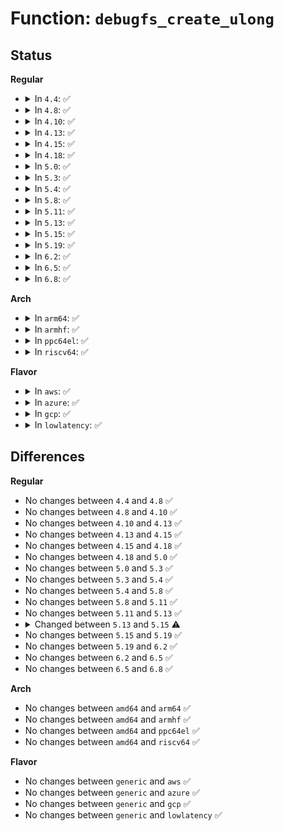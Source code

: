 # Function: <code>debugfs_create_ulong</code>

## Status
<b>Regular</b>
<ul>
<li>
<details>
<summary>In <code>4.4</code>: ✅</summary>

```c
struct dentry *debugfs_create_ulong(const char *name, umode_t mode, struct dentry *parent, long unsigned int *value);
```

**Collision:** Unique Global

**Inline:** No

**Transformation:** False

**Instances:**

```
In fs/debugfs/file.c (ffffffff8131e5c0)
Location: fs/debugfs/file.c:286
Inline: False
```
**Symbols:**

```
ffffffff8131e5c0-ffffffff8131e5ed: debugfs_create_ulong (STB_GLOBAL)
```
</details>
</li>
<li>
<details>
<summary>In <code>4.8</code>: ✅</summary>

```c
struct dentry *debugfs_create_ulong(const char *name, umode_t mode, struct dentry *parent, long unsigned int *value);
```

**Collision:** Unique Global

**Inline:** No

**Transformation:** False

**Instances:**

```
In fs/debugfs/file.c (ffffffff81353740)
Location: fs/debugfs/file.c:560
Inline: False
```
**Symbols:**

```
ffffffff81353740-ffffffff8135376d: debugfs_create_ulong (STB_GLOBAL)
```
</details>
</li>
<li>
<details>
<summary>In <code>4.10</code>: ✅</summary>

```c
struct dentry *debugfs_create_ulong(const char *name, umode_t mode, struct dentry *parent, long unsigned int *value);
```

**Collision:** Unique Global

**Inline:** No

**Transformation:** False

**Instances:**

```
In fs/debugfs/file.c (ffffffff813699f0)
Location: fs/debugfs/file.c:557
Inline: False
```
**Symbols:**

```
ffffffff813699f0-ffffffff81369a1d: debugfs_create_ulong (STB_GLOBAL)
```
</details>
</li>
<li>
<details>
<summary>In <code>4.13</code>: ✅</summary>

```c
struct dentry *debugfs_create_ulong(const char *name, umode_t mode, struct dentry *parent, long unsigned int *value);
```

**Collision:** Unique Global

**Inline:** No

**Transformation:** False

**Instances:**

```
In fs/debugfs/file.c (ffffffff8137e060)
Location: fs/debugfs/file.c:557
Inline: False
```
**Symbols:**

```
ffffffff8137e060-ffffffff8137e086: debugfs_create_ulong (STB_GLOBAL)
```
</details>
</li>
<li>
<details>
<summary>In <code>4.15</code>: ✅</summary>

```c
struct dentry *debugfs_create_ulong(const char *name, umode_t mode, struct dentry *parent, long unsigned int *value);
```

**Collision:** Unique Global

**Inline:** No

**Transformation:** False

**Instances:**

```
In fs/debugfs/file.c (ffffffff813a2cd0)
Location: fs/debugfs/file.c:599
Inline: False
Direct callers:
  - drivers/opp/debugfs.c:opp_debug_create_one
  - drivers/opp/debugfs.c:opp_debug_create_one
  - drivers/opp/debugfs.c:opp_debug_create_one
  - drivers/opp/debugfs.c:opp_debug_create_one
  - drivers/opp/debugfs.c:opp_debug_create_one
  - drivers/opp/debugfs.c:opp_debug_create_one
```
**Symbols:**

```
ffffffff813a2cd0-ffffffff813a2cf6: debugfs_create_ulong (STB_GLOBAL)
```
</details>
</li>
<li>
<details>
<summary>In <code>4.18</code>: ✅</summary>

```c
struct dentry *debugfs_create_ulong(const char *name, umode_t mode, struct dentry *parent, long unsigned int *value);
```

**Collision:** Unique Global

**Inline:** No

**Transformation:** False

**Instances:**

```
In fs/debugfs/file.c (ffffffff813d20b0)
Location: fs/debugfs/file.c:620
Inline: False
Direct callers:
  - drivers/opp/debugfs.c:opp_debug_create_one
  - drivers/opp/debugfs.c:opp_debug_create_one
  - drivers/opp/debugfs.c:opp_debug_create_one
  - drivers/opp/debugfs.c:opp_debug_create_one
  - drivers/opp/debugfs.c:opp_debug_create_one
  - drivers/opp/debugfs.c:opp_debug_create_one
```
**Symbols:**

```
ffffffff813d20b0-ffffffff813d20d6: debugfs_create_ulong (STB_GLOBAL)
```
</details>
</li>
<li>
<details>
<summary>In <code>5.0</code>: ✅</summary>

```c
struct dentry *debugfs_create_ulong(const char *name, umode_t mode, struct dentry *parent, long unsigned int *value);
```

**Collision:** Unique Global

**Inline:** No

**Transformation:** False

**Instances:**

```
In fs/debugfs/file.c (ffffffff813ec7b0)
Location: fs/debugfs/file.c:622
Inline: False
Direct callers:
  - drivers/opp/debugfs.c:opp_debug_create_one
  - drivers/opp/debugfs.c:opp_debug_create_one
  - drivers/opp/debugfs.c:opp_debug_create_one
  - drivers/opp/debugfs.c:opp_debug_create_one
  - drivers/opp/debugfs.c:opp_debug_create_one
  - drivers/opp/debugfs.c:opp_debug_create_one
```
**Symbols:**

```
ffffffff813ec7b0-ffffffff813ec7d6: debugfs_create_ulong (STB_GLOBAL)
```
</details>
</li>
<li>
<details>
<summary>In <code>5.3</code>: ✅</summary>

```c
struct dentry *debugfs_create_ulong(const char *name, umode_t mode, struct dentry *parent, long unsigned int *value);
```

**Collision:** Unique Global

**Inline:** No

**Transformation:** False

**Instances:**

```
In fs/debugfs/file.c (ffffffff814189e0)
Location: fs/debugfs/file.c:617
Inline: False
Direct callers:
  - kernel/dma/swiotlb.c:swiotlb_create_debugfs
  - kernel/dma/swiotlb.c:swiotlb_create_debugfs
  - drivers/opp/debugfs.c:opp_debug_create_one
  - drivers/opp/debugfs.c:opp_debug_create_one
  - drivers/opp/debugfs.c:opp_debug_create_one
  - drivers/opp/debugfs.c:opp_debug_create_one
  - drivers/opp/debugfs.c:opp_debug_create_one
  - drivers/opp/debugfs.c:opp_debug_create_one
```
**Symbols:**

```
ffffffff814189e0-ffffffff81418a06: debugfs_create_ulong (STB_GLOBAL)
```
</details>
</li>
<li>
<details>
<summary>In <code>5.4</code>: ✅</summary>

```c
struct dentry *debugfs_create_ulong(const char *name, umode_t mode, struct dentry *parent, long unsigned int *value);
```

**Collision:** Unique Global

**Inline:** No

**Transformation:** False

**Instances:**

```
In fs/debugfs/file.c (ffffffff814328a0)
Location: fs/debugfs/file.c:620
Inline: False
Direct callers:
  - kernel/dma/swiotlb.c:swiotlb_create_debugfs
  - kernel/dma/swiotlb.c:swiotlb_create_debugfs
  - drivers/opp/debugfs.c:opp_debug_create_one
  - drivers/opp/debugfs.c:opp_debug_create_one
  - drivers/opp/debugfs.c:opp_debug_create_one
  - drivers/opp/debugfs.c:opp_debug_create_one
  - drivers/opp/debugfs.c:opp_debug_create_one
  - drivers/opp/debugfs.c:opp_debug_create_one
```
**Symbols:**

```
ffffffff814328a0-ffffffff814328c6: debugfs_create_ulong (STB_GLOBAL)
```
</details>
</li>
<li>
<details>
<summary>In <code>5.8</code>: ✅</summary>

```c
struct dentry *debugfs_create_ulong(const char *name, umode_t mode, struct dentry *parent, long unsigned int *value);
```

**Collision:** Unique Global

**Inline:** No

**Transformation:** False

**Instances:**

```
In fs/debugfs/file.c (ffffffff81483100)
Location: fs/debugfs/file.c:595
Inline: False
Direct callers:
  - kernel/power/energy_model.c:em_debug_create_pd
  - kernel/power/energy_model.c:em_debug_create_pd
  - kernel/power/energy_model.c:em_debug_create_pd
  - kernel/dma/swiotlb.c:swiotlb_create_debugfs
  - kernel/dma/swiotlb.c:swiotlb_create_debugfs
  - kernel/dma/pool.c:dma_atomic_pool_init
  - kernel/dma/pool.c:dma_atomic_pool_init
  - kernel/dma/pool.c:dma_atomic_pool_init
  - drivers/opp/debugfs.c:opp_debug_create_one
  - drivers/opp/debugfs.c:opp_debug_create_one
  - drivers/opp/debugfs.c:opp_debug_create_supplies
  - drivers/opp/debugfs.c:opp_debug_create_supplies
  - drivers/opp/debugfs.c:opp_debug_create_supplies
  - drivers/opp/debugfs.c:opp_debug_create_supplies
```
**Symbols:**

```
ffffffff81483100-ffffffff8148314e: debugfs_create_ulong (STB_GLOBAL)
```
</details>
</li>
<li>
<details>
<summary>In <code>5.11</code>: ✅</summary>

```c
struct dentry *debugfs_create_ulong(const char *name, umode_t mode, struct dentry *parent, long unsigned int *value);
```

**Collision:** Unique Global

**Inline:** No

**Transformation:** False

**Instances:**

```
In fs/debugfs/file.c (ffffffff814a0790)
Location: fs/debugfs/file.c:595
Inline: False
Direct callers:
  - kernel/power/energy_model.c:em_debug_create_pd
  - kernel/power/energy_model.c:em_debug_create_pd
  - kernel/power/energy_model.c:em_debug_create_pd
  - kernel/dma/swiotlb.c:swiotlb_create_debugfs
  - kernel/dma/swiotlb.c:swiotlb_create_debugfs
  - kernel/dma/pool.c:dma_atomic_pool_init
  - kernel/dma/pool.c:dma_atomic_pool_init
  - kernel/dma/pool.c:dma_atomic_pool_init
  - drivers/opp/debugfs.c:opp_debug_create_one
  - drivers/opp/debugfs.c:opp_debug_create_one
  - drivers/opp/debugfs.c:opp_debug_create_supplies
  - drivers/opp/debugfs.c:opp_debug_create_supplies
  - drivers/opp/debugfs.c:opp_debug_create_supplies
  - drivers/opp/debugfs.c:opp_debug_create_supplies
```
**Symbols:**

```
ffffffff814a0790-ffffffff814a07de: debugfs_create_ulong (STB_GLOBAL)
```
</details>
</li>
<li>
<details>
<summary>In <code>5.13</code>: ✅</summary>

```c
struct dentry *debugfs_create_ulong(const char *name, umode_t mode, struct dentry *parent, long unsigned int *value);
```

**Collision:** Unique Global

**Inline:** No

**Transformation:** False

**Instances:**

```
In fs/debugfs/file.c (ffffffff814a6860)
Location: fs/debugfs/file.c:595
Inline: False
Direct callers:
  - kernel/sched/debug.c:update_sched_domain_debugfs
  - kernel/sched/debug.c:update_sched_domain_debugfs
  - kernel/power/energy_model.c:em_dev_register_perf_domain
  - kernel/power/energy_model.c:em_dev_register_perf_domain
  - kernel/power/energy_model.c:em_dev_register_perf_domain
  - kernel/dma/swiotlb.c:swiotlb_create_debugfs
  - kernel/dma/swiotlb.c:swiotlb_create_debugfs
  - kernel/dma/pool.c:dma_atomic_pool_init
  - kernel/dma/pool.c:dma_atomic_pool_init
  - kernel/dma/pool.c:dma_atomic_pool_init
  - drivers/opp/debugfs.c:opp_debug_create_one
  - drivers/opp/debugfs.c:opp_debug_create_one
  - drivers/opp/debugfs.c:opp_debug_create_one
  - drivers/opp/debugfs.c:opp_debug_create_one
  - drivers/opp/debugfs.c:opp_debug_create_one
  - drivers/opp/debugfs.c:opp_debug_create_one
```
**Symbols:**

```
ffffffff814a6860-ffffffff814a68ae: debugfs_create_ulong (STB_GLOBAL)
```
</details>
</li>
<li>
<details>
<summary>In <code>5.15</code>: ✅</summary>

```c
void debugfs_create_ulong(const char *name, umode_t mode, struct dentry *parent, long unsigned int *value);
```

**Collision:** Unique Global

**Inline:** No

**Transformation:** False

**Instances:**

```
In fs/debugfs/file.c (ffffffff814fec90)
Location: fs/debugfs/file.c:590
Inline: False
Direct callers:
  - kernel/sched/debug.c:update_sched_domain_debugfs
  - kernel/sched/debug.c:update_sched_domain_debugfs
  - kernel/power/energy_model.c:em_dev_register_perf_domain
  - kernel/power/energy_model.c:em_dev_register_perf_domain
  - kernel/power/energy_model.c:em_dev_register_perf_domain
  - kernel/dma/swiotlb.c:swiotlb_create_default_debugfs
  - kernel/dma/swiotlb.c:swiotlb_create_default_debugfs
  - kernel/dma/pool.c:dma_atomic_pool_init
  - kernel/dma/pool.c:dma_atomic_pool_init
  - kernel/dma/pool.c:dma_atomic_pool_init
  - drivers/opp/debugfs.c:opp_debug_create_one
  - drivers/opp/debugfs.c:opp_debug_create_one
  - drivers/opp/debugfs.c:opp_debug_create_one
  - drivers/opp/debugfs.c:opp_debug_create_one
  - drivers/opp/debugfs.c:opp_debug_create_one
  - drivers/opp/debugfs.c:opp_debug_create_one
```
**Symbols:**

```
ffffffff814fec90-ffffffff814fecde: debugfs_create_ulong (STB_GLOBAL)
```
</details>
</li>
<li>
<details>
<summary>In <code>5.19</code>: ✅</summary>

```c
void debugfs_create_ulong(const char *name, umode_t mode, struct dentry *parent, long unsigned int *value);
```

**Collision:** Unique Global

**Inline:** No

**Transformation:** False

**Instances:**

```
In fs/debugfs/file.c (ffffffff8158fbc0)
Location: fs/debugfs/file.c:590
Inline: False
Direct callers:
  - kernel/sched/build_utility.c:update_sched_domain_debugfs
  - kernel/sched/build_utility.c:update_sched_domain_debugfs
  - kernel/power/energy_model.c:em_dev_register_perf_domain
  - kernel/power/energy_model.c:em_dev_register_perf_domain
  - kernel/power/energy_model.c:em_dev_register_perf_domain
  - kernel/power/energy_model.c:em_dev_register_perf_domain
  - kernel/dma/swiotlb.c:swiotlb_create_default_debugfs
  - kernel/dma/swiotlb.c:swiotlb_create_default_debugfs
  - kernel/dma/pool.c:dma_atomic_pool_init
  - kernel/dma/pool.c:dma_atomic_pool_init
  - kernel/dma/pool.c:dma_atomic_pool_init
  - drivers/opp/debugfs.c:opp_debug_create_one
  - drivers/opp/debugfs.c:opp_debug_create_one
  - drivers/opp/debugfs.c:opp_debug_create_one
  - drivers/opp/debugfs.c:opp_debug_create_one
  - drivers/opp/debugfs.c:opp_debug_create_one
  - drivers/opp/debugfs.c:opp_debug_create_one
  - drivers/opp/debugfs.c:opp_debug_create_one
```
**Symbols:**

```
ffffffff8158fbc0-ffffffff8158fc3d: debugfs_create_ulong (STB_GLOBAL)
```
</details>
</li>
<li>
<details>
<summary>In <code>6.2</code>: ✅</summary>

```c
void debugfs_create_ulong(const char *name, umode_t mode, struct dentry *parent, long unsigned int *value);
```

**Collision:** Unique Global

**Inline:** No

**Transformation:** False

**Instances:**

```
In fs/debugfs/file.c (ffffffff81636ec0)
Location: fs/debugfs/file.c:606
Inline: False
Direct callers:
  - kernel/sched/build_utility.c:update_sched_domain_debugfs
  - kernel/sched/build_utility.c:update_sched_domain_debugfs
  - kernel/power/energy_model.c:em_dev_register_perf_domain
  - kernel/power/energy_model.c:em_dev_register_perf_domain
  - kernel/power/energy_model.c:em_dev_register_perf_domain
  - kernel/power/energy_model.c:em_dev_register_perf_domain
  - kernel/dma/swiotlb.c:swiotlb_create_default_debugfs
  - kernel/dma/pool.c:dma_atomic_pool_init
  - kernel/dma/pool.c:dma_atomic_pool_init
  - kernel/dma/pool.c:dma_atomic_pool_init
  - drivers/opp/debugfs.c:opp_debug_create_one
  - drivers/opp/debugfs.c:opp_debug_create_one
  - drivers/opp/debugfs.c:opp_debug_create_one
  - drivers/opp/debugfs.c:opp_debug_create_one
  - drivers/opp/debugfs.c:opp_debug_create_one
  - drivers/opp/debugfs.c:opp_debug_create_one
  - drivers/opp/debugfs.c:opp_debug_create_one
  - drivers/opp/debugfs.c:opp_debug_create_one
```
**Symbols:**

```
ffffffff81636ec0-ffffffff81636f3d: debugfs_create_ulong (STB_GLOBAL)
```
</details>
</li>
<li>
<details>
<summary>In <code>6.5</code>: ✅</summary>

```c
void debugfs_create_ulong(const char *name, umode_t mode, struct dentry *parent, long unsigned int *value);
```

**Collision:** Unique Global

**Inline:** No

**Transformation:** False

**Instances:**

```
In fs/debugfs/file.c (ffffffff8166f330)
Location: fs/debugfs/file.c:606
Inline: False
Direct callers:
  - kernel/power/energy_model.c:em_dev_register_perf_domain
  - kernel/power/energy_model.c:em_dev_register_perf_domain
  - kernel/power/energy_model.c:em_dev_register_perf_domain
  - kernel/power/energy_model.c:em_dev_register_perf_domain
  - kernel/dma/swiotlb.c:swiotlb_create_default_debugfs
  - kernel/dma/pool.c:dma_atomic_pool_init
  - kernel/dma/pool.c:dma_atomic_pool_init
  - kernel/dma/pool.c:dma_atomic_pool_init
  - drivers/opp/debugfs.c:opp_debug_create_one
  - drivers/opp/debugfs.c:opp_debug_create_one
  - drivers/opp/debugfs.c:opp_debug_create_one
  - drivers/opp/debugfs.c:opp_debug_create_one
  - drivers/opp/debugfs.c:opp_debug_create_one
  - drivers/opp/debugfs.c:opp_debug_create_one
  - drivers/opp/debugfs.c:opp_debug_create_one
  - drivers/opp/debugfs.c:opp_debug_create_one
```
**Symbols:**

```
ffffffff8166f330-ffffffff8166f3ad: debugfs_create_ulong (STB_GLOBAL)
```
</details>
</li>
<li>
<details>
<summary>In <code>6.8</code>: ✅</summary>

```c
void debugfs_create_ulong(const char *name, umode_t mode, struct dentry *parent, long unsigned int *value);
```

**Collision:** Unique Global

**Inline:** No

**Transformation:** False

**Instances:**

```
In fs/debugfs/file.c (ffffffff816a9da0)
Location: fs/debugfs/file.c:698
Inline: False
Direct callers:
  - kernel/power/energy_model.c:em_dev_register_perf_domain
  - kernel/power/energy_model.c:em_dev_register_perf_domain
  - kernel/power/energy_model.c:em_dev_register_perf_domain
  - kernel/power/energy_model.c:em_dev_register_perf_domain
  - kernel/dma/swiotlb.c:swiotlb_create_default_debugfs
  - kernel/dma/pool.c:dma_atomic_pool_init
  - kernel/dma/pool.c:dma_atomic_pool_init
  - kernel/dma/pool.c:dma_atomic_pool_init
  - drivers/opp/debugfs.c:opp_debug_create_one
  - drivers/opp/debugfs.c:opp_debug_create_one
  - drivers/opp/debugfs.c:opp_debug_create_one
  - drivers/opp/debugfs.c:opp_debug_create_one
  - drivers/opp/debugfs.c:opp_debug_create_one
  - drivers/opp/debugfs.c:opp_debug_create_one
  - drivers/opp/debugfs.c:opp_debug_create_one
  - drivers/opp/debugfs.c:opp_debug_create_one
```
**Symbols:**

```
ffffffff816a9da0-ffffffff816a9e1d: debugfs_create_ulong (STB_GLOBAL)
```
</details>
</li>
</ul>
<b>Arch</b>
<ul>
<li>
<details>
<summary>In <code>arm64</code>: ✅</summary>

```c
struct dentry *debugfs_create_ulong(const char *name, umode_t mode, struct dentry *parent, long unsigned int *value);
```

**Collision:** Unique Global

**Inline:** No

**Transformation:** False

**Instances:**

```
In fs/debugfs/file.c (ffff800010517db0)
Location: fs/debugfs/file.c:620
Inline: False
Direct callers:
  - kernel/dma/swiotlb.c:swiotlb_create_debugfs
  - kernel/dma/swiotlb.c:swiotlb_create_debugfs
  - drivers/opp/debugfs.c:opp_debug_create_one
  - drivers/opp/debugfs.c:opp_debug_create_one
  - drivers/opp/debugfs.c:opp_debug_create_one
  - drivers/opp/debugfs.c:opp_debug_create_one
  - drivers/opp/debugfs.c:opp_debug_create_one
  - drivers/opp/debugfs.c:opp_debug_create_one
```
**Symbols:**

```
ffff800010517db0-ffff800010517e10: debugfs_create_ulong (STB_GLOBAL)
```
</details>
</li>
<li>
<details>
<summary>In <code>armhf</code>: ✅</summary>

```c
struct dentry *debugfs_create_ulong(const char *name, umode_t mode, struct dentry *parent, long unsigned int *value);
```

**Collision:** Unique Global

**Inline:** No

**Transformation:** False

**Instances:**

```
In fs/debugfs/file.c (c06d25fc)
Location: fs/debugfs/file.c:620
Inline: False
Direct callers:
  - drivers/opp/debugfs.c:opp_debug_create_one
  - drivers/opp/debugfs.c:opp_debug_create_one
  - drivers/opp/debugfs.c:opp_debug_create_one
  - drivers/opp/debugfs.c:opp_debug_create_one
  - drivers/opp/debugfs.c:opp_debug_create_one
  - drivers/opp/debugfs.c:opp_debug_create_one
```
**Symbols:**

```
c06d25fc-c06d2648: debugfs_create_ulong (STB_GLOBAL)
```
</details>
</li>
<li>
<details>
<summary>In <code>ppc64el</code>: ✅</summary>

```c
struct dentry *debugfs_create_ulong(const char *name, umode_t mode, struct dentry *parent, long unsigned int *value);
```

**Collision:** Unique Global

**Inline:** No

**Transformation:** False

**Instances:**

```
In fs/debugfs/file.c (c000000000660e90)
Location: fs/debugfs/file.c:620
Inline: False
Direct callers:
  - kernel/dma/swiotlb.c:swiotlb_create_debugfs
  - kernel/dma/swiotlb.c:swiotlb_create_debugfs
  - drivers/opp/debugfs.c:opp_debug_create_one
  - drivers/opp/debugfs.c:opp_debug_create_one
  - drivers/opp/debugfs.c:opp_debug_create_one
  - drivers/opp/debugfs.c:opp_debug_create_one
  - drivers/opp/debugfs.c:opp_debug_create_one
  - drivers/opp/debugfs.c:opp_debug_create_one
```
**Symbols:**

```
c000000000660e90-c000000000660ebc: debugfs_create_ulong (STB_GLOBAL)
```
</details>
</li>
<li>
<details>
<summary>In <code>riscv64</code>: ✅</summary>

```c
struct dentry *debugfs_create_ulong(const char *name, umode_t mode, struct dentry *parent, long unsigned int *value);
```

**Collision:** Unique Global

**Inline:** No

**Transformation:** False

**Instances:**

```
In fs/debugfs/file.c (ffffffe000381332)
Location: fs/debugfs/file.c:620
Inline: False
Direct callers:
  - kernel/dma/swiotlb.c:swiotlb_create_debugfs
  - kernel/dma/swiotlb.c:swiotlb_create_debugfs
  - drivers/opp/debugfs.c:opp_debug_create_one
  - drivers/opp/debugfs.c:opp_debug_create_one
  - drivers/opp/debugfs.c:opp_debug_create_one
  - drivers/opp/debugfs.c:opp_debug_create_one
  - drivers/opp/debugfs.c:opp_debug_create_one
  - drivers/opp/debugfs.c:opp_debug_create_one
```
**Symbols:**

```
ffffffe000381332-ffffffe00038138c: debugfs_create_ulong (STB_GLOBAL)
```
</details>
</li>
</ul>
<b>Flavor</b>
<ul>
<li>
<details>
<summary>In <code>aws</code>: ✅</summary>

```c
struct dentry *debugfs_create_ulong(const char *name, umode_t mode, struct dentry *parent, long unsigned int *value);
```

**Collision:** Unique Global

**Inline:** No

**Transformation:** False

**Instances:**

```
In fs/debugfs/file.c (ffffffff8142ae80)
Location: fs/debugfs/file.c:620
Inline: False
Direct callers:
  - kernel/dma/swiotlb.c:swiotlb_create_debugfs
  - kernel/dma/swiotlb.c:swiotlb_create_debugfs
  - drivers/opp/debugfs.c:opp_debug_create_one
  - drivers/opp/debugfs.c:opp_debug_create_one
  - drivers/opp/debugfs.c:opp_debug_create_one
  - drivers/opp/debugfs.c:opp_debug_create_one
  - drivers/opp/debugfs.c:opp_debug_create_one
  - drivers/opp/debugfs.c:opp_debug_create_one
```
**Symbols:**

```
ffffffff8142ae80-ffffffff8142aea6: debugfs_create_ulong (STB_GLOBAL)
```
</details>
</li>
<li>
<details>
<summary>In <code>azure</code>: ✅</summary>

```c
struct dentry *debugfs_create_ulong(const char *name, umode_t mode, struct dentry *parent, long unsigned int *value);
```

**Collision:** Unique Global

**Inline:** No

**Transformation:** False

**Instances:**

```
In fs/debugfs/file.c (ffffffff8141b900)
Location: fs/debugfs/file.c:620
Inline: False
Direct callers:
  - kernel/dma/swiotlb.c:swiotlb_create_debugfs
  - kernel/dma/swiotlb.c:swiotlb_create_debugfs
  - drivers/opp/debugfs.c:opp_debug_create_one
  - drivers/opp/debugfs.c:opp_debug_create_one
  - drivers/opp/debugfs.c:opp_debug_create_one
  - drivers/opp/debugfs.c:opp_debug_create_one
  - drivers/opp/debugfs.c:opp_debug_create_one
  - drivers/opp/debugfs.c:opp_debug_create_one
```
**Symbols:**

```
ffffffff8141b900-ffffffff8141b926: debugfs_create_ulong (STB_GLOBAL)
```
</details>
</li>
<li>
<details>
<summary>In <code>gcp</code>: ✅</summary>

```c
struct dentry *debugfs_create_ulong(const char *name, umode_t mode, struct dentry *parent, long unsigned int *value);
```

**Collision:** Unique Global

**Inline:** No

**Transformation:** False

**Instances:**

```
In fs/debugfs/file.c (ffffffff81427020)
Location: fs/debugfs/file.c:620
Inline: False
Direct callers:
  - kernel/dma/swiotlb.c:swiotlb_create_debugfs
  - kernel/dma/swiotlb.c:swiotlb_create_debugfs
  - drivers/opp/debugfs.c:opp_debug_create_one
  - drivers/opp/debugfs.c:opp_debug_create_one
  - drivers/opp/debugfs.c:opp_debug_create_one
  - drivers/opp/debugfs.c:opp_debug_create_one
  - drivers/opp/debugfs.c:opp_debug_create_one
  - drivers/opp/debugfs.c:opp_debug_create_one
```
**Symbols:**

```
ffffffff81427020-ffffffff81427046: debugfs_create_ulong (STB_GLOBAL)
```
</details>
</li>
<li>
<details>
<summary>In <code>lowlatency</code>: ✅</summary>

```c
struct dentry *debugfs_create_ulong(const char *name, umode_t mode, struct dentry *parent, long unsigned int *value);
```

**Collision:** Unique Global

**Inline:** No

**Transformation:** False

**Instances:**

```
In fs/debugfs/file.c (ffffffff8143dee0)
Location: fs/debugfs/file.c:620
Inline: False
Direct callers:
  - kernel/dma/swiotlb.c:swiotlb_create_debugfs
  - kernel/dma/swiotlb.c:swiotlb_create_debugfs
  - drivers/opp/debugfs.c:opp_debug_create_one
  - drivers/opp/debugfs.c:opp_debug_create_one
  - drivers/opp/debugfs.c:opp_debug_create_one
  - drivers/opp/debugfs.c:opp_debug_create_one
  - drivers/opp/debugfs.c:opp_debug_create_one
  - drivers/opp/debugfs.c:opp_debug_create_one
```
**Symbols:**

```
ffffffff8143dee0-ffffffff8143df06: debugfs_create_ulong (STB_GLOBAL)
```
</details>
</li>
</ul>

## Differences
<b>Regular</b>
<ul>
<li>
No changes between <code>4.4</code> and <code>4.8</code> ✅
</li>
<li>
No changes between <code>4.8</code> and <code>4.10</code> ✅
</li>
<li>
No changes between <code>4.10</code> and <code>4.13</code> ✅
</li>
<li>
No changes between <code>4.13</code> and <code>4.15</code> ✅
</li>
<li>
No changes between <code>4.15</code> and <code>4.18</code> ✅
</li>
<li>
No changes between <code>4.18</code> and <code>5.0</code> ✅
</li>
<li>
No changes between <code>5.0</code> and <code>5.3</code> ✅
</li>
<li>
No changes between <code>5.3</code> and <code>5.4</code> ✅
</li>
<li>
No changes between <code>5.4</code> and <code>5.8</code> ✅
</li>
<li>
No changes between <code>5.8</code> and <code>5.11</code> ✅
</li>
<li>
No changes between <code>5.11</code> and <code>5.13</code> ✅
</li>
<li>
<details>
<summary>Changed between <code>5.13</code> and <code>5.15</code> ⚠️</summary>
<ul>
<li>
<b>Return type changed. </b>
<code>struct dentry *</code> ➡️ <code>void</code>
</li>
</ul>
</details>
</li>
<li>
No changes between <code>5.15</code> and <code>5.19</code> ✅
</li>
<li>
No changes between <code>5.19</code> and <code>6.2</code> ✅
</li>
<li>
No changes between <code>6.2</code> and <code>6.5</code> ✅
</li>
<li>
No changes between <code>6.5</code> and <code>6.8</code> ✅
</li>
</ul>
<b>Arch</b>
<ul>
<li>
No changes between <code>amd64</code> and <code>arm64</code> ✅
</li>
<li>
No changes between <code>amd64</code> and <code>armhf</code> ✅
</li>
<li>
No changes between <code>amd64</code> and <code>ppc64el</code> ✅
</li>
<li>
No changes between <code>amd64</code> and <code>riscv64</code> ✅
</li>
</ul>
<b>Flavor</b>
<ul>
<li>
No changes between <code>generic</code> and <code>aws</code> ✅
</li>
<li>
No changes between <code>generic</code> and <code>azure</code> ✅
</li>
<li>
No changes between <code>generic</code> and <code>gcp</code> ✅
</li>
<li>
No changes between <code>generic</code> and <code>lowlatency</code> ✅
</li>
</ul>
